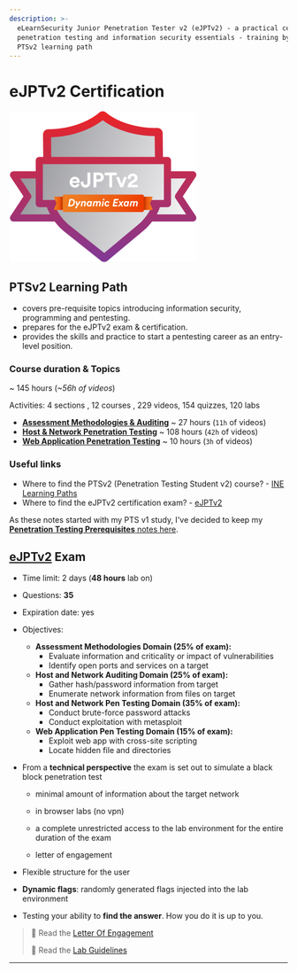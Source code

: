 ```yaml
---
description: >-
  eLearnSecurity Junior Penetration Tester v2 (eJPTv2) - a practical certification on
  penetration testing and information security essentials - training by the INE
  PTSv2 learning path
---
```


# **eJPTv2 Certification**

![eJPTv2 - © eLearnSecurity | INE](.gitbook/assets/eJPTv2.png)

## PTSv2 Learning Path

- covers pre-requisite topics introducing information security, programming and pentesting.
- prepares for the eJPTv2 exam & certification.
- provides the skills and practice to start a pentesting career as an entry-level position.

### Course duration & Topics

~ 145 hours (*~56h of videos*)

Activities: 4 sections , 12 courses , 229 videos, 154 quizzes, 120 labs

- [**Assessment Methodologies & Auditing**](assessment-methodologies/README.md) ~ 27 hours (`11h` of videos)
- [**Host & Network Penetration Testing**](hostnetwork-penetration-testing/README.md) ~ 108 hours (`42h` of videos)
- [**Web Application Penetration Testing**](webapp-penetration-testing/README.md) ~ 10 hours (`3h` of videos)

### Useful links

- Where to find the PTSv2 (Penetration Testing Student v2) course? - [INE Learning Paths](https://my.ine.com/learning-paths)
- Where to find the eJPTv2 certification exam? - [eJPTv2](https://ine.com/learning/certifications/internal/elearnsecurity-junior-penetration-tester-v2)

As these notes started with my PTS v1 study, I've decided to keep my [**Penetration Testing Prerequisites** notes here](penetration-testing-prerequisites/README.md).

## [eJPTv2](https://ine.com/learning/certifications/internal/elearnsecurity-junior-penetration-tester-v2) Exam

- Time limit: 2 days (**48 hours** lab on)
- Questions: **35**
- Expiration date: yes
- Objectives:
  - **Assessment Methodologies Domain (25% of exam):**
    - Evaluate information and criticality or impact of vulnerabilities
    - Identify open ports and services on a target
  - **Host and Network Auditing Domain (25% of exam):**
    - Gather hash/password information from target
    - Enumerate network information from files on target
  - **Host and Network Pen Testing Domain (35% of exam):**
    - Conduct brute-force password attacks
    - Conduct exploitation with metasploit
  - **Web Application Pen Testing Domain (15% of exam):**
    - Exploit web app with cross-site scripting
    - Locate hidden file and directories
- From a **technical perspective** the exam is set out to simulate a black block penetration test

  - minimal amount of information about the target network

  - in browser labs (no vpn)
  - a complete unrestricted access to the lab environment for the entire duration of the exam
  - letter of engagement
- Flexible structure for the user
- **Dynamic flags**: randomly generated flags injected into the lab environment
- Testing your ability to **find the answer**. How you do it is up to you.

> 📖 Read the [Letter Of Engagement](https://media.graphassets.com/RdsCvab8SvacedNV5k4V)
>
> 📖 Read the [Lab Guidelines](https://media.graphassets.com/26hoOMeZQDyu7QJQlvaJ)

------


